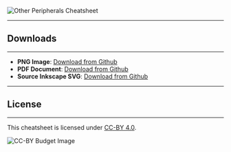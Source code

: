 ![Other Peripherals Cheatsheet](https://github.com/RamiLego4Game/LIKO-12/raw/master/Extra/Cheatsheets/Other%20Peripherals/Other%20Peripherals%20Cheatsheet.png)

---

## Downloads

---

* **PNG Image**: [Download from Github](https://github.com/RamiLego4Game/LIKO-12/raw/master/Extra/Cheatsheets/Other%20Peripherals/Other%20Peripherals%20Cheatsheet.png)
* **PDF Document**: [Download from Github](https://github.com/RamiLego4Game/LIKO-12/raw/master/Extra/Cheatsheets/Other%20Peripherals/Other%20Peripherals%20Cheatsheet.pdf)
* **Source Inkscape SVG**: [Download from Github](https://github.com/RamiLego4Game/LIKO-12/raw/master/Extra/Cheatsheets/Other%20Peripherals/Other%20Peripherals%20Cheatsheet.svg)

---

## License

---

This cheatsheet is licensed under [CC-BY 4.0](https://creativecommons.org/licenses/by/4.0/).

![CC-BY Budget Image](https://licensebuttons.net/l/by/3.0/88x31.png)